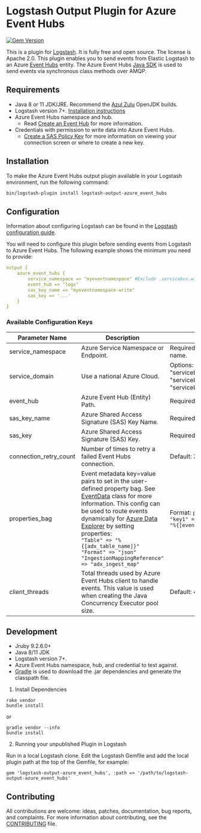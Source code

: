 # Logstash Output Plugin for Azure Event Hubs
[![Gem Version](https://badge.fury.io/rb/logstash-output-azure_event_hubs.svg)](https://badge.fury.io/rb/logstash-output-azure_event_hubs)

This is a plugin for [Logstash](https://github.com/elastic/logstash). It is fully free and open source. The license is Apache 2.0.
This plugin enables you to send events from Elastic Logstash to an Azure [Event Hubs](https://azure.microsoft.com/en-us/services/event-hubs/) entity. The Azure Event Hubs [Java SDK](https://docs.microsoft.com/en-us/java/api/com.microsoft.azure.eventhubs.eventhubclient.sendsync?view=azure-java-stable) is used to send events via synchronous class methods over AMQP.

## Requirements

- Java 8 or 11 JDK/JRE. Recommend the [Azul Zulu](https://www.azul.com/downloads/zulu-community/) OpenJDK builds.
- Logstash version 7+. [Installation instructions](https://www.elastic.co/guide/en/logstash/current/installing-logstash.html) 
- Azure Event Hubs namespace and hub.
  - Read [Create an Event Hub](https://docs.microsoft.com/en-us/azure/event-hubs/event-hubs-create) for more information.
- Credentials with permission to write data into Azure Event Hubs.
  - [Create a SAS Policy Key](https://docs.microsoft.com/en-us/azure/event-hubs/event-hubs-get-connection-string) for more information on viewing your connection screen or where to create a new key.

## Installation

To make the Azure Event Hubs output plugin available in your Logstash environment, run the following command:
```sh
bin/logstash-plugin install logstash-output-azure_event_hubs
```

## Configuration

Information about configuring Logstash can be found in the [Logstash configuration guide](https://www.elastic.co/guide/en/logstash/current/configuration.html).

You will need to configure this plugin before sending events from Logstash to Azure Event Hubs. The following example shows the minimum you need to provide:

```yaml
output {
    azure_event_hubs {
        service_namespace => "myeventnamespace" #Exclude .servicebus.windows.net
        event_hub => "logs"
        sas_key_name => "myeventnamespace-write"
        sas_key => '...'
    }
}
```

### Available Configuration Keys

| Parameter Name | Description | Notes |
| --- | --- | --- |
| service_namespace | Azure Service Namespace or Endpoint. | Required. Exclude domain name.
| service_domain | Use a national Azure Cloud. | Options: "servicebus.usgovcloudapi.net", "servicebus.cloudapi.de", "servicebus.chinacloudapi.cn" 
| event_hub | Azure Event Hub (Entity) Path. | Required
| sas_key_name | Azure Shared Access Signature (SAS) Key Name. | Required
| sas_key | Azure Shared Access Signature (SAS) Key. | Required
| connection_retry_count | Number of times to retry a failed Event Hubs connection. | Default: 3
| properties_bag | Event metadata key=value pairs to set in the user-defined property bag. See [EventData](https://docs.microsoft.com/en-us/java/api/com.microsoft.azure.eventhubs.eventdata?view=azure-java-stable) class for more information. This config can be used to route events dynamically for [Azure Data Explorer]() by setting properties: <br>```"Table" => "%{[adx_table_name]}" "Format" => "json" "IngestionMappingReference" => "adx_ingest_map"``` | Format: ```properties_bag => { "key1" => "value1" "key2" => "%{[event_field]}" }```
| client_threads | Total threads used by Azure Event Hubs client to handle events. This value is used when creating the Java Concurrency Executor pool size. | Default: 4

## Development

- Jruby 9.2.6.0+
- Java 8/11 JDK
- Logstash version 7+. 
- Azure Event Hubs namespace, hub, and credential to test against.
- [Gradle](https://gradle.org/install/) is used to download the .jar dependencies and generate the classpath file.

1. Install Dependencies

```shell
rake vendor
bundle install
```
or
```shell
gradle vendor --info
bundle install
```

2. Running your unpublished Plugin in Logstash

Run in a local Logstash clone. Edit the Logstash Gemfile and add the local plugin path at the top of the Gemfile, for example:
```
gem 'logstash-output-azure_event_hubs', :path => '/path/to/logstash-output-azure_event_hubs'
```

## Contributing

All contributions are welcome: ideas, patches, documentation, bug reports, and complaints. For more information about contributing, see the [CONTRIBUTING](https://github.com/elastic/logstash/blob/master/CONTRIBUTING.md) file.

